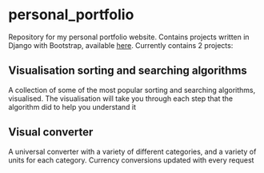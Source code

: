 # personal_portfolio
Repository for my personal portfolio website. Contains projects written in Django with Bootstrap, available [here](https://jakub-michalski.tech "My personal portfolio"). Currently contains 2 projects:

## Visualisation sorting and searching algorithms
A collection of some of the most popular sorting and searching algorithms, visualised. The visualisation will take you through each step that the algorithm did to help you understand it

## Visual converter
A universal converter with a variety of different categories, and a variety of units for each category. Currency conversions updated with every request

